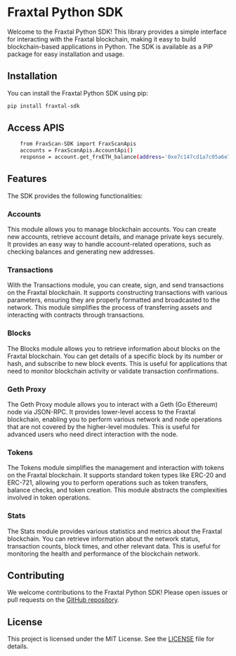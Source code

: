 
# Fraxtal Python SDK

Welcome to the Fraxtal Python SDK! This library provides a simple interface for interacting with the Fraxtal blockchain, making it easy to build blockchain-based applications in Python. The SDK is available as a PIP package for easy installation and usage.

## Installation

You can install the Fraxtal Python SDK using pip:

```bash
pip install fraxtal-sdk
```
## Access APIS
```bash
    from FraxScan-SDK import FraxScanApis
    accounts = FraxScanApis.AccountApi()
    response = account.get_frxETH_balance(address='0xe7c147cd1a7c05a6e73217645547582024e87a9b')
```

## Features

The SDK provides the following functionalities:

### Accounts

This module allows you to manage blockchain accounts. You can create new accounts, retrieve account details, and manage private keys securely. It provides an easy way to handle account-related operations, such as checking balances and generating new addresses.

### Transactions

With the Transactions module, you can create, sign, and send transactions on the Fraxtal blockchain. It supports constructing transactions with various parameters, ensuring they are properly formatted and broadcasted to the network. This module simplifies the process of transferring assets and interacting with contracts through transactions.

### Blocks

The Blocks module allows you to retrieve information about blocks on the Fraxtal blockchain. You can get details of a specific block by its number or hash, and subscribe to new block events. This is useful for applications that need to monitor blockchain activity or validate transaction confirmations.

### Geth Proxy

The Geth Proxy module allows you to interact with a Geth (Go Ethereum) node via JSON-RPC. It provides lower-level access to the Fraxtal blockchain, enabling you to perform various network and node operations that are not covered by the higher-level modules. This is useful for advanced users who need direct interaction with the node.

### Tokens

The Tokens module simplifies the management and interaction with tokens on the Fraxtal blockchain. It supports standard token types like ERC-20 and ERC-721, allowing you to perform operations such as token transfers, balance checks, and token creation. This module abstracts the complexities involved in token operations.

### Stats

The Stats module provides various statistics and metrics about the Fraxtal blockchain. You can retrieve information about the network status, transaction counts, block times, and other relevant data. This is useful for monitoring the health and performance of the blockchain network.

## Contributing

We welcome contributions to the Fraxtal Python SDK! Please open issues or pull requests on the [GitHub repository](https://github.com/yourusername/fraxtal-sdk).

## License

This project is licensed under the MIT License. See the [LICENSE](LICENSE) file for details.

